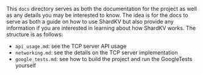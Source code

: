 This `docs` directory serves as both the documentation for the project as well as any details you may be interested to know. The idea is for the docs to serve as both a guide on how to use ShardKV but also provide any information if you are interested in learning about how ShardKV works. The structure is as follows:
- `api_usage.md`: see the TCP server API usage
- `networking.md`: see the details on the TCP server implementation
- `google_tests.md`: see how to build the project and run the GoogleTests yourself